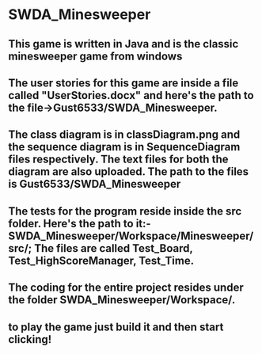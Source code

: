 # SWDA_Minesweeper

## This game is written in Java and is the classic minesweeper game from windows

## The user stories for this game are inside a file called "UserStories.docx" and here's the path to the file->Gust6533/SWDA_Minesweeper.

## The class diagram is in classDiagram.png and the sequence diagram is in SequenceDiagram files respectively. The text files for both the diagram are also uploaded. The path to the files is Gust6533/SWDA_Minesweeper

## The tests for the program reside inside the src folder. Here's the path to it:-SWDA_Minesweeper/Workspace/Minesweeper/src/; The files are called Test_Board, Test_HighScoreManager, Test_Time.

## The coding for the entire project resides under the folder SWDA_Minesweeper/Workspace/. 

## to play the game just build it and then start clicking!
